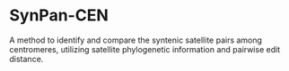 # SynPan-CEN
A method to identify and compare the syntenic satellite pairs among centromeres, utilizing satellite phylogenetic information and pairwise edit distance.
